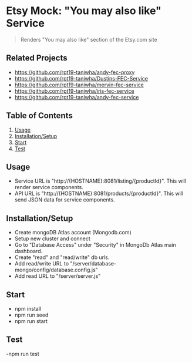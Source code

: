 # Etsy Mock: "You may also like" Service

> Renders "You may also like" section of the Etsy.com site

## Related Projects

- https://github.com/rpt19-taniwha/andy-fec-proxy
- https://github.com/rpt19-taniwha/Dustins-FEC-Service
- https://github.com/rpt19-taniwha/mervin-fec-service
- https://github.com/rpt19-taniwha/iris-fec-service
- https://github.com/rpt19-taniwha/andy-fec-service

## Table of Contents

1. [Usage](#Usage)
2. [Installation/Setup](#Installation/Setup)
3. [Start](#Start)
4. [Test](#Test)

## Usage

- Service URL is "http://{HOSTNAME}:8081/listing/{productId}". This will render service components.
- API URL is "http://{HOSTNAME}:8081/products/{productId}". This will send JSON data for service components.

## Installation/Setup

- Create mongoDB Atlas account (Mongodb.com)
- Setup new cluster and connect
- Go to "Database Access" under "Security" in MongoDb Atlas main dashboard.
- Create "read" and "read/write" db urls.
- Add read/write URL to "/server/database-mongo/config/database.config.js"
- Add read URL to "/server/server.js"

## Start

- npm install
- npm run seed
- npm run start

## Test

-npm run test
